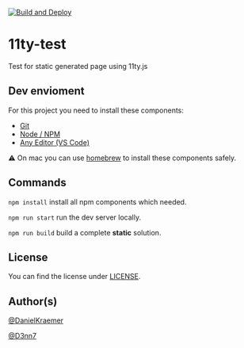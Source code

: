 [![Build and Deploy](https://github.com/D3nn7/11ty-test/actions/workflows/github-pages.yml/badge.svg)](https://github.com/D3nn7/11ty-test/actions/workflows/github-pages.yml)

# 11ty-test
Test for static generated page using 11ty.js

## Dev envioment
For this project you need to install these components:

- [Git](https://git-scm.com/downloads)
- [Node / NPM](https://nodejs.org/en/)
- [Any Editor (VS Code)](https://code.visualstudio.com/)

⚠️ On mac you can use [homebrew](https://brew.sh/) to install these components safely.

## Commands
`npm install` install all npm components which needed.

`npm run start` run the dev server locally.

`npm run build` build a complete **static** solution.

## License
You can find the license under [LICENSE](./LICENSE).

## Author(s)
[@DanielKraemer](https://github.com/DanielKraemer)

[@D3nn7](https://github.com/D3nn7)
